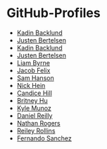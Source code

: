 # GitHub-Profiles
* [Kadin Backlund]()
* [Justen Bertelsen](https://github.com/TheJus10)
* [Kadin Backlund](https://github.com/Kadin-Backlund)
* [Justen Bertelsen]()
* [Liam Byrne](https://github.com/liamjbyrne007)
* [Jacob Felix]()
* [Sam Hanson](https://github.com/SH1618)
* [Nick Hein]()
* [Candice Hill](https://github.com/485mariec)
* [Britney Hu]()
* [Kyle Munoz]()
* [Daniel Reilly]()
* [Nathan Rogers]()
* [Reiley Rollins](https://github.com/r-rollins)
* [Fernando Sanchez]()
